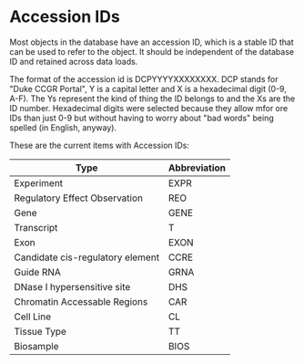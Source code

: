 # Accession IDs

Most objects in the database have an accession ID, which is a stable ID that can be used to refer to the object. It should be independent of the database ID and retained across data loads.

The format of the accession id is DCPYYYYXXXXXXXX. DCP stands for "Duke CCGR Portal", Y is a capital letter and X is a hexadecimal digit (0-9, A-F). The Ys represent the kind of thing the ID belongs to and the Xs are the ID number. Hexadecimal digits were selected because they allow mfor ore IDs than just 0-9 but without having to worry about "bad words" being spelled (in English, anyway).

These are the current items with Accession IDs:

| Type                     | Abbreviation |
|-------------------------------|---------|
| Experiment                       | EXPR |
| Regulatory Effect Observation    | REO  |
| Gene                             | GENE |
| Transcript                       | T    |
| Exon                             | EXON |
| Candidate cis-regulatory element | CCRE |
| Guide RNA                        | GRNA |
| DNase I hypersensitive site      | DHS  |
| Chromatin Accessable Regions     | CAR  |
| Cell Line                        | CL   |
| Tissue Type                      | TT   |
| Biosample                        | BIOS |
